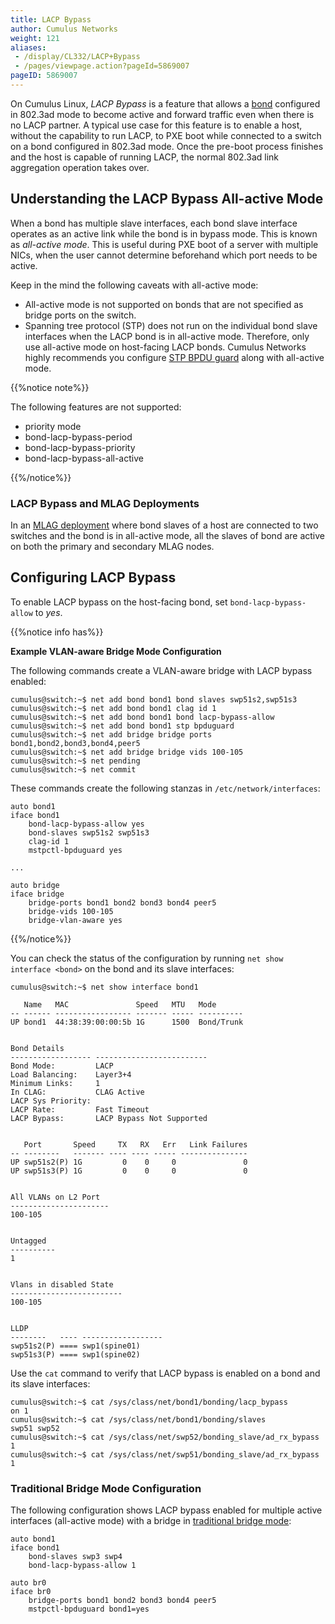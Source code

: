 ```yaml
---
title: LACP Bypass
author: Cumulus Networks
weight: 121
aliases:
 - /display/CL332/LACP+Bypass
 - /pages/viewpage.action?pageId=5869007
pageID: 5869007
---
```

On Cumulus Linux, *LACP Bypass* is a feature that allows a
[bond](/version/cumulus-linux-332/Layer-One-and-Two/Bonding-Link-Aggregation)
configured in 802.3ad mode to become active and forward traffic even
when there is no LACP partner. A typical use case for this feature is to
enable a host, without the capability to run LACP, to PXE boot while
connected to a switch on a bond configured in 802.3ad mode. Once the
pre-boot process finishes and the host is capable of running LACP, the
normal 802.3ad link aggregation operation takes over.

## Understanding the LACP Bypass All-active Mode

When a bond has multiple slave interfaces, each bond slave interface
operates as an active link while the bond is in bypass mode. This is
known as *all-active mode*. This is useful during PXE boot of a server
with multiple NICs, when the user cannot determine beforehand which port
needs to be active.

Keep in the mind the following caveats with all-active mode:

  - All-active mode is not supported on bonds that are not specified as
    bridge ports on the switch.
  - Spanning tree protocol (STP) does not run on the individual bond
    slave interfaces when the LACP bond is in all-active mode.
    Therefore, only use all-active mode on host-facing LACP bonds.
    Cumulus Networks highly recommends you configure
    [STP BPDU guard](/version/cumulus-linux-332/Layer-One-and-Two/Spanning-Tree-and-Rapid-Spanning-Tree/#bpdu-guard)
    along with all-active mode.

{{%notice note%}}

The following features are not supported:

  - priority mode
  - bond-lacp-bypass-period
  - bond-lacp-bypass-priority
  - bond-lacp-bypass-all-active

{{%/notice%}}

### LACP Bypass and MLAG Deployments

In an [MLAG deployment](/version/cumulus-linux-332/Layer-One-and-Two/Multi-Chassis-Link-Aggregation-MLAG)
where bond slaves of a host are connected to two switches and the bond
is in all-active mode, all the slaves of bond are active on both the
primary and secondary MLAG nodes.

## Configuring LACP Bypass

To enable LACP bypass on the host-facing bond, set
`bond-lacp-bypass-allow` to *yes*.

{{%notice info has%}}

**Example VLAN-aware Bridge Mode Configuration**

The following commands create a VLAN-aware bridge with LACP bypass
enabled:

    cumulus@switch:~$ net add bond bond1 bond slaves swp51s2,swp51s3
    cumulus@switch:~$ net add bond bond1 clag id 1
    cumulus@switch:~$ net add bond bond1 bond lacp-bypass-allow
    cumulus@switch:~$ net add bond bond1 stp bpduguard
    cumulus@switch:~$ net add bridge bridge ports bond1,bond2,bond3,bond4,peer5
    cumulus@switch:~$ net add bridge bridge vids 100-105
    cumulus@switch:~$ net pending
    cumulus@switch:~$ net commit

These commands create the following stanzas in
`/etc/network/interfaces`:

    auto bond1
    iface bond1
        bond-lacp-bypass-allow yes
        bond-slaves swp51s2 swp51s3
        clag-id 1
        mstpctl-bpduguard yes
     
    ...
     
    auto bridge
    iface bridge
        bridge-ports bond1 bond2 bond3 bond4 peer5
        bridge-vids 100-105
        bridge-vlan-aware yes

{{%/notice%}}

You can check the status of the configuration by running
`net show interface <bond>` on the bond and its slave interfaces:

    cumulus@switch:~$ net show interface bond1
     
       Name   MAC               Speed   MTU   Mode
    -- ------ ----------------- ------- ----- ----------
    UP bond1  44:38:39:00:00:5b 1G      1500  Bond/Trunk
     
     
    Bond Details
    ------------------ -------------------------
    Bond Mode:         LACP
    Load Balancing:    Layer3+4
    Minimum Links:     1
    In CLAG:           CLAG Active
    LACP Sys Priority:
    LACP Rate:         Fast Timeout
    LACP Bypass:       LACP Bypass Not Supported
     
     
       Port       Speed     TX   RX   Err   Link Failures
    -- --------   ------- ---- ---- ----- ---------------
    UP swp51s2(P) 1G         0    0     0               0
    UP swp51s3(P) 1G         0    0     0               0
     
     
    All VLANs on L2 Port
    ----------------------
    100-105
     
     
    Untagged
    ----------
    1
     
     
    Vlans in disabled State
    -------------------------
    100-105
     
     
    LLDP
    --------   ---- ------------------
    swp51s2(P) ==== swp1(spine01)
    swp51s3(P) ==== swp1(spine02)

Use the `cat` command to verify that LACP bypass is enabled on a bond
and its slave interfaces:

    cumulus@switch:~$ cat /sys/class/net/bond1/bonding/lacp_bypass 
    on 1
    cumulus@switch:~$ cat /sys/class/net/bond1/bonding/slaves
    swp51 swp52
    cumulus@switch:~$ cat /sys/class/net/swp52/bonding_slave/ad_rx_bypass 
    1
    cumulus@switch:~$ cat /sys/class/net/swp51/bonding_slave/ad_rx_bypass 
    1

### Traditional Bridge Mode Configuration

The following configuration shows LACP bypass enabled for multiple
active interfaces (all-active mode) with a bridge in
[traditional bridge mode](/version/cumulus-linux-332/Layer-One-and-Two/Ethernet-Bridging-VLANs/Traditional-Mode-Bridges):

    auto bond1
    iface bond1 
        bond-slaves swp3 swp4
        bond-lacp-bypass-allow 1
     
    auto br0
    iface br0
        bridge-ports bond1 bond2 bond3 bond4 peer5
        mstpctl-bpduguard bond1=yes
